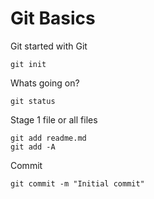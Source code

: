 # Git Basics

Git started with Git
```
git init
```

Whats going on?
```
git status
```

Stage 1 file or all files
```
git add readme.md
git add -A
```

Commit
```
git commit -m "Initial commit"
```
